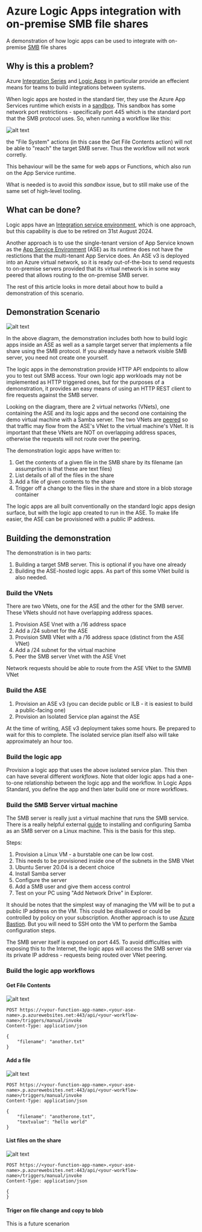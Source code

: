# Azure Logic Apps integration with on-premise SMB file shares

A demonstration of how logic apps can be used to integrate with on-premise [SMB](https://en.wikipedia.org/wiki/Server_Message_Block) file shares

## Why is this a problem?

Azure [Integration Series](https://azure.microsoft.com/en-gb/products/category/integration/) and [Logic Apps](https://learn.microsoft.com/en-us/azure/logic-apps/logic-apps-overview) in particular provide an effecient means for teams to build integrations between systems.

When logic apps are hosted in the standard tier, they use the Azure App Services runtime which exists in a [sandbox](https://github.com/projectkudu/kudu/wiki/Azure-Web-App-sandbox). This sandbox has some network port restrictions - specifically port 445 which is the standard port that the SMB protocol uses. So, when running  a workflow like this:

![alt text](images/smb-get-file-content.png "logic app")

the "File System" actions (in this case the Get File Contents action) will not be able to "reach" the target SMB server. Thus the workflow will not work corretly.

This behaviour will be the same for web apps or Functions, which also run on the App Service runtime.

What is needed is to avoid this *sandbox* issue, but to still make use of the same set of high-level tooling.

## What can be done?

Logic apps have an [Integration service environment](https://learn.microsoft.com/en-us/azure/logic-apps/ise-manage-integration-service-environment), which is one approach, but this capability is due to be retired on 31st August 2024.

Another approach is to use the single-tenant version of App Service known as the [App Service Environment](https://learn.microsoft.com/en-us/azure/app-service/environment/overview) (ASE) as its runtime does not have the restictions that the multi-tenant App Service does. An ASE v3 is deployed into an Azure virtual network, so it is ready out-of-the-box to send requests to on-premise servers provided that its virtual network is in some way peered that allows routing to the on-premise SMB server.

The rest of this article looks in more detail about how to build a demonstration of this scenario.

## Demonstration Scenario

![alt text](images/demo-scenario.png "Demo Scenario")

In the above diagram, the demonstration includes both how to build logic apps inside an ASE as well as a sample target server that implements a file share using the SMB protocol. If you already have a network visible SMB server, you need not create one yourself.

The logic apps in the demonstration provide HTTP API endpoints to allow you to test out SMB access. Your own logic app workloads may not be implemented as HTTP triggered ones, but for the purposes of a demonstration, it provides an easy means of using an HTTP REST client to fire requests against the SMB server.

Looking on the diagram, there are 2 virtual networks (VNets), one containing the ASE and its logic apps and the second one containing the demo virtual machine with a Samba server. The two VNets are [peered](https://learn.microsoft.com/en-us/azure/virtual-network/virtual-network-peering-overview) so that traffic may flow from the ASE's VNet to the virtual machine's VNet. It is important that these VNets are NOT on overlapping address spaces, otherwise the requests will not route over the peering.

The demonstration logic apps have written to:
1. Get the contents of a given file in the SMB share by its filename (an assumprtion is that these are text files)
2. List details of all of the files in the share
3. Add a file of given contents to the share
4. Trigger off a change to the files in the share and store in a blob storage container

The logic apps are all built conventionally on the standard logic apps design surface, but with the logic app created to run in the ASE. To make life easier, the ASE can be provisioned with a public IP address.

## Building the demonstration

The demonstration is in two parts:
1. Building a target SMB server. This is optional if you have one already
2. Building the ASE-hosted logic apps. As part of this some VNet build is also needed.


### Build the VNets

There are two VNets, one for the ASE and the other for the SMB server. These VNets should not have overlapping address spaces.

1. Provision ASE Vnet with a /16 address space
2. Add a /24 subnet for the ASE
3. Provision SMB VNet with a /16 address space (distinct from the ASE VNet)
4. Add a /24 subnet for the virtual machine
5. Peer the SMB server Vnet with the ASE Vnet

Network requests should be able to route from the ASE VNet to the SMMB VNet

### Build the ASE

1. Provision an ASE v3 (you can decide public or ILB - it is easiest to build a public-facing one)
2. Provision an Isolated Service plan against the ASE

At the time of writing, ASE v3 deployment takes some hours. Be prepared to wait for this to complete. The isolated service plan itself also will take approximately an hour too. 

### Build the logic app

Provision a logic app that uses the above isolated service plan. This then can have several different *workflows*. Note that older logic apps had a one-to-one relationship between the logic app and the workflow. In Logic Apps Standard, you define the app and then later build one or more workflows.

### Build the SMB Server virtual machine

The SMB server is really just a virtual machine that runs the SMB service. There is a really helpful external [guide](https://phoenixnap.com/kb/ubuntu-samba) to installing and configuring Samba as an SMB server on a Linux machine. This is the basis for this step.

Steps:
1. Provision a Linux VM - a burstable one can be low cost.
2. This needs to be provisioned inside one of the subnets in the SMB VNet
3. Ubuntu Server 20.04 is a decent choice
4. Install Samba server
5. Configure the server
6. Add a SMB user and give them access control
7. Test on your PC using "Add Network Drive" in Explorer.

It should be notes that the simplest way of managing the VM will be to put a public IP address on the VM. This could be disallowed or could be controlled by policy on your subscription. Another approach is to use [Azure Bastion](https://azure.microsoft.com/en-gb/products/azure-bastion). But you will need to SSH onto the VM to perform the Samba configuration steps.

The SMB server itself is exposed on port 445. To avoid difficulties with exposing this to the Internet, the logic apps will access the SMB server via its private IP address - requests being routed over VNet peering.

### Build the logic app workflows

#### Get File Contents

![alt text](images/smb-get-file-content.png "logic app")

```
POST https://<your-function-app-name>.<your-ase-name>.p.azurewebsites.net:443/api/<your-workflow-name>/triggers/manual/invoke
Content-Type: application/json

{
    "filename": "another.txt"
}
```

#### Add a file

![alt text](images/smb-add-file.png "logic app")

```
POST https://<your-function-app-name>.<your-ase-name>.p.azurewebsites.net:443/api/<your-workflow-name>/triggers/manual/invoke
Content-Type: application/json

{
    "filename": "anotherone.txt",
    "textvalue": "hello world"
}

```

#### List files on the share

![alt text](images/smb-list-flies.png "logic app")


```
POST https://<your-function-app-name>.<your-ase-name>.p.azurewebsites.net:443/api/<your-workflow-name>/triggers/manual/invoke
Content-Type: application/json

{
}

```

#### Triger on file change and copy to blob

This is a future scenarion
